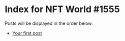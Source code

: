 # Index for NFT World #1555
Posts will be displayed in the order below:

- [Your first post](./001-first.md)

